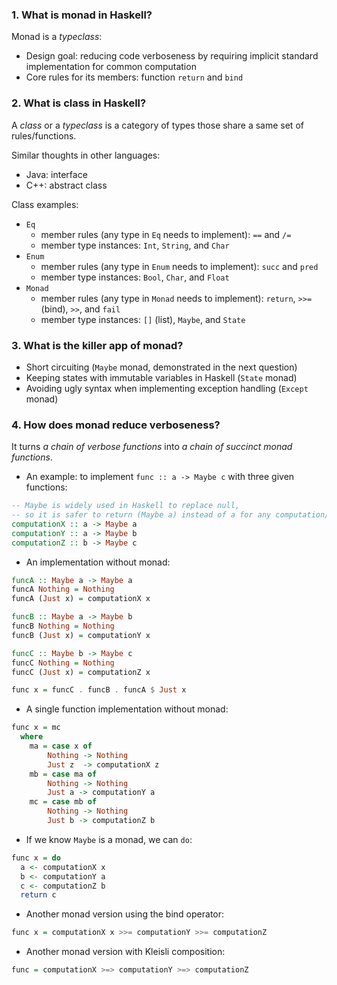### 1. What is monad in Haskell?
Monad is a _typeclass_:
- Design goal: reducing code verboseness by requiring implicit standard implementation for common computation
- Core rules for its members: function `return` and `bind`

### 2. What is class in Haskell?
A _class_ or a _typeclass_ is a category of types those share a same set of rules/functions.

Similar thoughts in other languages:
- Java: interface
- C++: abstract class

Class examples:
- `Eq`
  - member rules (any type in `Eq` needs to implement): `==` and `/=`
  - member type instances: `Int`, `String`, and `Char`
- `Enum`
  - member rules (any type in `Enum` needs to implement): `succ` and `pred`
  - member type instances: `Bool`, `Char`, and `Float`
- `Monad`
  - member rules (any type in `Monad` needs to implement): `return`, `>>=` (bind), `>>`, and `fail`
  - member type instances: `[]` (list), `Maybe`, and `State`
  
### 3. What is the killer app of monad?
- Short circuiting (`Maybe` monad, demonstrated in the next question)
- Keeping states with immutable variables in Haskell (`State` monad)
- Avoiding ugly syntax when implementing exception handling (`Except` monad)

### 4. How does monad reduce verboseness?
It turns _a chain of verbose functions_ into _a chain of succinct monad functions_.
- An example: to implement `func :: a -> Maybe c` with three given functions:
``` Haskell
-- Maybe is widely used in Haskell to replace null,
-- so it is safer to return (Maybe a) instead of a for any computation/function
computationX :: a -> Maybe a
computationY :: a -> Maybe b
computationZ :: b -> Maybe c
```
- An implementation without monad:
``` Haskell
funcA :: Maybe a -> Maybe a
funcA Nothing = Nothing
funcA (Just x) = computationX x

funcB :: Maybe a -> Maybe b
funcB Nothing = Nothing
funcB (Just x) = computationY x

funcC :: Maybe b -> Maybe c
funcC Nothing = Nothing
funcC (Just x) = computationZ x

func x = funcC . funcB . funcA $ Just x
```
- A single function implementation without monad:
``` Haskell
func x = mc
  where
    ma = case x of
        Nothing -> Nothing
        Just z  -> computationX z
    mb = case ma of
        Nothing -> Nothing
        Just a -> computationY a
    mc = case mb of
        Nothing -> Nothing
        Just b -> computationZ b
```
- If we know `Maybe` is a monad, we can `do`:
``` Haskell
func x = do
  a <- computationX x
  b <- computationY a
  c <- computationZ b
  return c
```
- Another monad version using the bind operator:
``` Haskell
func x = computationX x >>= computationY >>= computationZ
```
- Another monad version with Kleisli composition:
``` Haskell
func = computationX >=> computationY >=> computationZ
```
